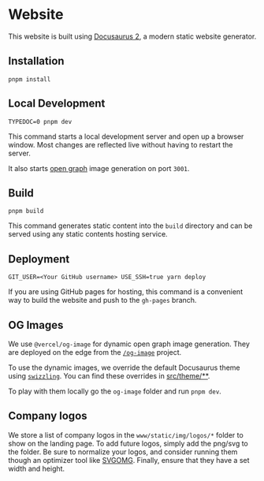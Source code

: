# Website

This website is built using [Docusaurus 2](https://v2.docusaurus.io/), a modern static website generator.

## Installation

```console
pnpm install
```

## Local Development

```console
TYPEDOC=0 pnpm dev
```

This command starts a local development server and open up a browser window. Most changes are reflected live without having to restart the server.

It also starts [open graph](#og-images) image generation on port `3001`.

## Build

```console
pnpm build
```

This command generates static content into the `build` directory and can be served using any static contents hosting service.

## Deployment

```console
GIT_USER=<Your GitHub username> USE_SSH=true yarn deploy
```

If you are using GitHub pages for hosting, this command is a convenient way to build the website and push to the `gh-pages` branch.

## OG Images

We use `@vercel/og-image` for dynamic open graph image generation. They are deployed on the edge from the [`/og-image`](./og-image) project.

To use the dynamic images, we override the default Docusaurus theme using [`swizzling`](https://www.docusaurus.io/docs/swizzling). You can find these overrides in [src/theme/\*\*](./src/theme).

To play with them locally go the `og-image` folder and run `pnpm dev`.

## Company logos

We store a list of company logos in the `www/static/img/logos/*` folder to show on the landing page. To add future logos, simply add the png/svg to the folder. Be sure to normalize your logos, and consider running them though an optimizer tool like [SVGOMG](https://jakearchibald.github.io/svgomg/). Finally, ensure that they have a set width and height.
